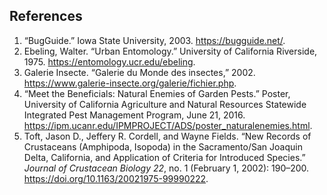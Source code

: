 <!--
title: Other Arthropods
icon: bugs
owner: August Frisk
-->
## References

1. “BugGuide.” Iowa State University, 2003. https://bugguide.net/.
1. Ebeling, Walter. “Urban Entomology.” University of California Riverside, 1975. https://entomology.ucr.edu/ebeling.
1. Galerie Insecte. “Galerie du Monde des insectes,” 2002. https://www.galerie-insecte.org/galerie/fichier.php.
1. “Meet the Beneficials: Natural Enemies of Garden Pests.” Poster, University of California Agriculture and Natural Resources Statewide Integrated Pest Management Program, June 21, 2016. https://ipm.ucanr.edu/IPMPROJECT/ADS/poster_naturalenemies.html.
1. Toft, Jason D., Jeffery R. Cordell, and Wayne Fields. “New Records of Crustaceans (Amphipoda, Isopoda) in the Sacramento/San Joaquin Delta, California, and Application of Criteria for Introduced Species.” *Journal of Crustacean Biology 22*, no. 1 (February 1, 2002): 190–200. https://doi.org/10.1163/20021975-99990222.
